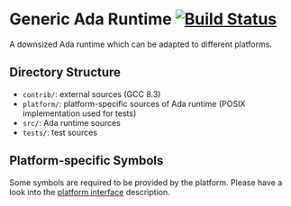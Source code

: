# Generic Ada Runtime [![Build Status](https://travis-ci.org/Componolit/ada-runtime.svg?branch=master)](https://travis-ci.org/Componolit/ada-runtime)

A downsized Ada runtime which can be adapted to different platforms.

## Directory Structure

- `contrib/`: external sources (GCC 8.3)
- `platform/`: platform-specific sources of Ada runtime (POSIX implementation used for tests)
- `src/`: Ada runtime sources
- `tests/`: test sources

## Platform-specific Symbols

Some symbols are required to be provided by the platform. Please have a look into the [platform interface](doc/Platform-interface.md) description.
